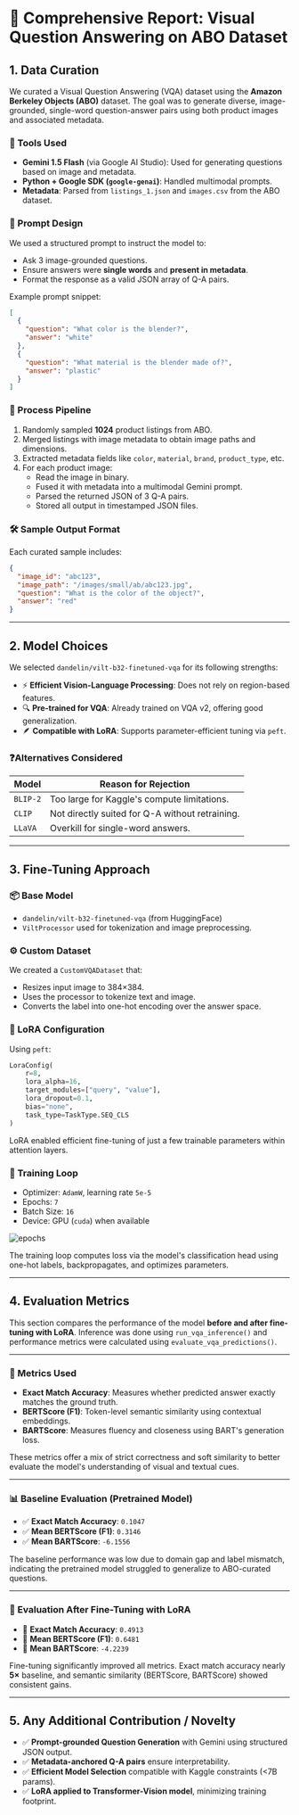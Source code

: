 
# 📘 Comprehensive Report: Visual Question Answering on ABO Dataset

## 1. **Data Curation**

We curated a Visual Question Answering (VQA) dataset using the **Amazon Berkeley Objects (ABO)** dataset. The goal was to generate diverse, image-grounded, single-word question-answer pairs using both product images and associated metadata.

### 🔧 Tools Used

- **Gemini 1.5 Flash** (via Google AI Studio): Used for generating questions based on image and metadata.
- **Python + Google SDK (`google-genai`)**: Handled multimodal prompts.
- **Metadata**: Parsed from `listings_1.json` and `images.csv` from the ABO dataset.

### 🧠 Prompt Design

We used a structured prompt to instruct the model to:

- Ask 3 image-grounded questions.
- Ensure answers were **single words** and **present in metadata**.
- Format the response as a valid JSON array of Q-A pairs.

Example prompt snippet:
```json
[
  {
    "question": "What color is the blender?",
    "answer": "white"
  },
  {
    "question": "What material is the blender made of?",
    "answer": "plastic"
  }
]
```

### 🔁 Process Pipeline

1. Randomly sampled **1024** product listings from ABO.
2. Merged listings with image metadata to obtain image paths and dimensions.
3. Extracted metadata fields like `color`, `material`, `brand`, `product_type`, etc.
4. For each product image:
   - Read the image in binary.
   - Fused it with metadata into a multimodal Gemini prompt.
   - Parsed the returned JSON of 3 Q-A pairs.
   - Stored all output in timestamped JSON files.

### 🛠 Sample Output Format

Each curated sample includes:
```json
{
  "image_id": "abc123",
  "image_path": "/images/small/ab/abc123.jpg",
  "question": "What is the color of the object?",
  "answer": "red"
}
```

---

## 2. **Model Choices**

We selected `dandelin/vilt-b32-finetuned-vqa` for its following strengths:

- ⚡ **Efficient Vision-Language Processing**: Does not rely on region-based features.
- 🔍 **Pre-trained for VQA**: Already trained on VQA v2, offering good generalization.
- 🪶 **Compatible with LoRA**: Supports parameter-efficient tuning via `peft`.

### ❓Alternatives Considered

| Model              | Reason for Rejection                         |
|-------------------|----------------------------------------------|
| `BLIP-2`           | Too large for Kaggle's compute limitations.  |
| `CLIP`             | Not directly suited for Q-A without retraining. |
| `LLaVA`            | Overkill for single-word answers.            |

---

## 3. **Fine-Tuning Approach**

### 📦 Base Model

- `dandelin/vilt-b32-finetuned-vqa` (from HuggingFace)
- `ViltProcessor` used for tokenization and image preprocessing.

### ⚙️ Custom Dataset

We created a `CustomVQADataset` that:
- Resizes input image to 384×384.
- Uses the processor to tokenize text and image.
- Converts the label into one-hot encoding over the answer space.

### 🧩 LoRA Configuration

Using `peft`:
```python
LoraConfig(
    r=8,
    lora_alpha=16,
    target_modules=["query", "value"],
    lora_dropout=0.1,
    bias="none",
    task_type=TaskType.SEQ_CLS
)
```

LoRA enabled efficient fine-tuning of just a few trainable parameters within attention layers.

### 🔁 Training Loop

- Optimizer: `AdamW`, learning rate `5e-5`
- Epochs: `7`
- Batch Size: `16`
- Device: GPU (`cuda`) when available

![epochs](https://github.com/user-attachments/assets/1be00a69-e071-418e-b2e5-657467e1af6b)


The training loop computes loss via the model's classification head using one-hot labels, backpropagates, and optimizes parameters.

---

## 4. **Evaluation Metrics**

This section compares the performance of the model **before and after fine-tuning with LoRA**. Inference was done using `run_vqa_inference()` and performance metrics were calculated using `evaluate_vqa_predictions()`.

---

### 🧪 Metrics Used

- **Exact Match Accuracy**: Measures whether predicted answer exactly matches the ground truth.
- **BERTScore (F1)**: Token-level semantic similarity using contextual embeddings.
- **BARTScore**: Measures fluency and closeness using BART's generation loss.

These metrics offer a mix of strict correctness and soft similarity to better evaluate the model's understanding of visual and textual cues.

---

### 📊 Baseline Evaluation (Pretrained Model)

- ✅ **Exact Match Accuracy**: `0.1047`
- ✅ **Mean BERTScore (F1)**: `0.3146`
- ✅ **Mean BARTScore**: `-6.1556`

The baseline performance was low due to domain gap and label mismatch, indicating the pretrained model struggled to generalize to ABO-curated questions.

---

### 🔁 Evaluation After Fine-Tuning with LoRA

- 🚀 **Exact Match Accuracy**: `0.4913`
- 🚀 **Mean BERTScore (F1)**: `0.6481`
- 🚀 **Mean BARTScore**: `-4.2239`

Fine-tuning significantly improved all metrics. Exact match accuracy nearly **5×** baseline, and semantic similarity (BERTScore, BARTScore) showed consistent gains.

---

## 5. **Any Additional Contribution / Novelty**

- ✅ **Prompt-grounded Question Generation** with Gemini using structured JSON output.
- ✅ **Metadata-anchored Q-A pairs** ensure interpretability.
- ✅ **Efficient Model Selection** compatible with Kaggle constraints (<7B params).
- ✅ **LoRA applied to Transformer-Vision model**, minimizing training footprint.
